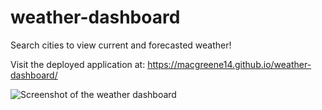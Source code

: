 # weather-dashboard
Search cities to view current and forecasted weather!

Visit the deployed application at: https://macgreene14.github.io/weather-dashboard/

![Screenshot of the weather dashboard](https://user-images.githubusercontent.com/33014789/184781849-4974cd99-7fb5-4028-9148-4142e872307a.png)
